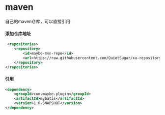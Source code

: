 # maven
自己的maven仓库，可以直接引用
#### 添加仓库地址
```xml
 <repositories>
    <repository>
        <id>maybe-mvn-repo</id>
        <url>https://raw.githubusercontent.com/QuietSugar/xu-repository/master/maven</url>
    </repository>
</repositories>
```
#### 引用
```xml
<dependency>
    <groupId>com.maybe.plugin</groupId>
    <artifactId>mybatis</artifactId>
    <version>1.0-SNAPSHOT</version>
</dependency>
```
